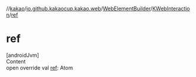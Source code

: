 //[kakao](../../../../index.md)/[io.github.kakaocup.kakao.web](../../index.md)/[WebElementBuilder](../index.md)/[KWebInteraction](index.md)/[ref](ref.md)



# ref  
[androidJvm]  
Content  
open override val [ref](ref.md): Atom<ElementReference>  



